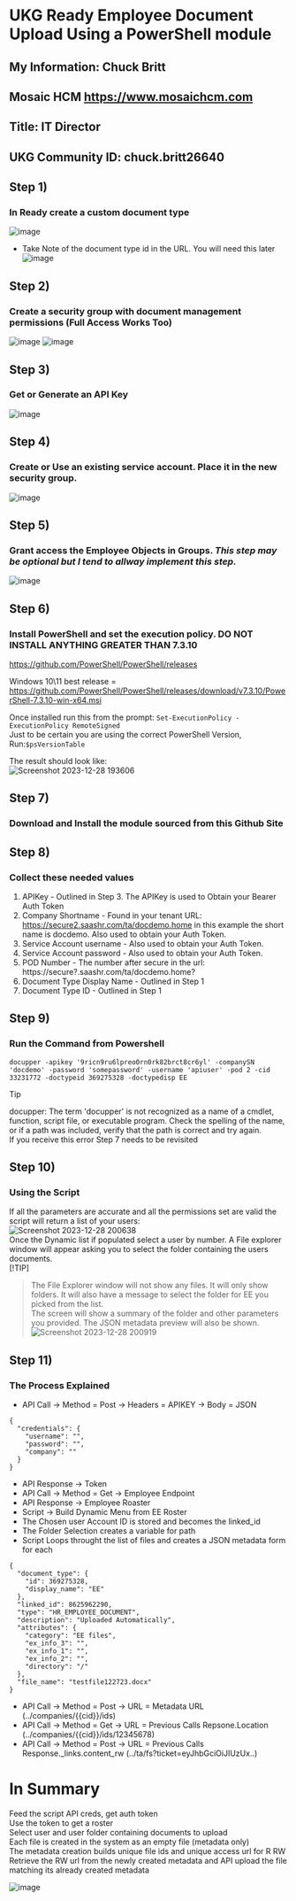 # UKG Ready Employee Document Upload Using a PowerShell module
## My Information:  Chuck Britt
##                  Mosaic HCM https://www.mosaichcm.com
##                  Title: IT Director
##                  UKG Community ID: chuck.britt26640
## Step 1)
### In Ready create a custom document type
  ![image](https://github.com/chckbrtt/UKGR/assets/117453000/56a10824-b9ab-45fb-8a1d-dd09b2a87d25)
* Take Note of the document type id in the URL. You will need this later
  ![image](https://github.com/chckbrtt/UKGR/assets/117453000/de05d5f9-dab3-4f97-846b-cec78c08729c)

## Step 2)
### Create a security group with document management permissions (Full Access Works Too)
![image](https://github.com/chckbrtt/UKGR/assets/117453000/43dbda6e-a7f1-42d5-9a2b-89ebc690a3fb)
![image](https://github.com/chckbrtt/UKGR/assets/117453000/a574aa72-6a5f-4a86-89a3-1551f7db32e1)

## Step 3)
### Get or Generate an API Key
![image](https://github.com/chckbrtt/UKGR/assets/117453000/907db871-ea94-4daf-9c42-c62e4f84057d)

## Step 4)
### Create or Use an existing service account. Place it in the new security group.
![image](https://github.com/chckbrtt/UKGR/assets/117453000/bc991f0b-cc94-444d-b086-11f9b59dc5a6)
## Step 5)
### Grant access the Employee Objects in Groups. *This step may be optional but I tend to allway implement this step.*
![image](https://github.com/chckbrtt/UKGR/assets/117453000/828b8df2-8a8c-4356-a02c-a07e4213c803)

## Step 6)
### Install PowerShell and set the execution policy. DO NOT INSTALL ANYTHING GREATER THAN 7.3.10
https://github.com/PowerShell/PowerShell/releases  

Windows 10\11 best release = https://github.com/PowerShell/PowerShell/releases/download/v7.3.10/PowerShell-7.3.10-win-x64.msi  

Once installed run this from the prompt: `Set-ExecutionPolicy -ExecutionPolicy RemoteSigned`  
Just to be certain you are using the correct PowerShell Version, Run:`$psVersionTable`  

The result should look like:  
![Screenshot 2023-12-28 193606](https://github.com/chckbrtt/UKGR/assets/117453000/0d8aa0d1-f6c1-490f-9665-968b111c3237)  

## Step 7)
### Download and Install the module sourced from this Github Site
## Step 8)
### Collect these needed values

1. APIKey - Outlined in Step 3. The APIKey is used to Obtain your Bearer Auth Token
3. Company Shortname - Found in your tenant URL: https://secure2.saashr.com/ta/docdemo.home in this example the short name is docdemo. Also used to obtain your Auth Token.
4. Service Account username - Also used to obtain your Auth Token.
5. Service Account password - Also used to obtain your Auth Token.
6. POD Number - The number after secure in the url: https://secure?.saashr.com/ta/docdemo.home?
7. Document Type Display Name - Outlined in Step 1
8. Document Type ID - Outlined in Step 1

## Step 9)
### Run the Command from Powershell

`docupper -apikey '9ricn9ru6lpreo0rn0rk82brct8cr6yl' -companySN 'docdemo' -password 'somepassword' -username 'apiuser' -pod 2 -cid 33231772 -doctypeid 369275328 -doctypedisp EE`

> [!TIP]
> docupper: The term 'docupper' is not recognized as a name of a cmdlet, function, script file, or executable program.
> Check the spelling of the name, or if a path was included, verify that the path is correct and try again.  
If you receive this error Step 7 needs to be revisited
## Step 10)
### Using the Script
If all the parameters are accurate and all the permissions set are valid the script will return a list of your users:  
![Screenshot 2023-12-28 200638](https://github.com/chckbrtt/UKGR/assets/117453000/29dc387f-57a4-4a89-a83d-f3a66a778ec7)  
Once the Dynamic list if populated select a user by number. A File explorer window will appear asking you to select the folder containing the users documents.  
[!TIP]
>The File Explorer window will not show any files. It will only show folders. It will also have a message to select the folder for EE you picked from the list.    
The screen will show a summary of the folder and other parameters you provided. The JSON metadata preview will also be shown.  
![Screenshot 2023-12-28 200919](https://github.com/chckbrtt/UKGR/assets/117453000/8e81c737-239b-40c9-a0a7-878edded59a5)  

## Step 11)
### The Process Explained

+ API Call -> Method = Post -> Headers = APIKEY -> Body = JSON 
```
{
  "credentials": {
    "username": "",
    "password": "",
    "company": ""
  }
}
```
+ API Response -> Token  
+ API Call -> Method = Get -> Employee Endpoint  
+ API Response -> Employee Roaster  
+ Script -> Build Dynamic Menu from EE Roster  
+ The Chosen user Account ID is stored and becomes the linked_id  
+ The Folder Selection creates a variable for path  
+ Script Loops throught the list of files and creates a JSON metadata form for each  
```
{
  "document_type": {
    "id": 369275328,
    "display_name": "EE"
  },
  "linked_id": 8625962290,
  "type": "HR_EMPLOYEE_DOCUMENT",
  "description": "Uploaded Automatically",
  "attributes": {
    "category": "EE files",
    "ex_info_3": "",
    "ex_info_1": "",
    "ex_info_2": "",
    "directory": "/"
  },
  "file_name": "testfile122723.docx"
}
```
+ API Call -> Method = Post -> URL = Metadata URL (../companies/{{cid}}/ids)  
+ API Call -> Method = Get -> URL = Previous Calls Repsone.Location (../companies/{{cid}}/ids/12345678)  
+ API Call -> Method = Post -> URL = Previous Calls Response._links.content_rw (../ta/fs?ticket=eyJhbGciOiJIUzUx..)  

# In Summary  
Feed the script API creds, get auth token  
Use the token to get a roster  
Select user and user folder containing documents to upload  
Each file is created in the system as an empty file (metadata only)  
The metadata creation builds unique file ids and unique access url for R RW   
Retrieve the RW url from the newly created metadata and API upload the file matching its already created metadata  
  
    
![image](https://github.com/chckbrtt/UKGR/assets/117453000/80987b62-7721-4f6d-9184-e94b9c037d62)
